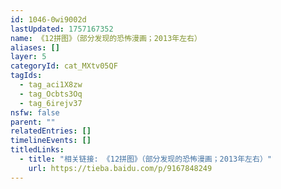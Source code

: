 ```yaml
---
id: 1046-0wi9002d
lastUpdated: 1757167352
name: 《12拼图》（部分发现的恐怖漫画；2013年左右）
aliases: []
layer: 5
categoryId: cat_MXtv05QF
tagIds:
  - tag_aci1X8zw
  - tag_Ocbts3Oq
  - tag_6irejv37
nsfw: false
parent: ""
relatedEntries: []
timelineEvents: []
titledLinks:
  - title: "相关链接: 《12拼图》（部分发现的恐怖漫画；2013年左右）"
    url: https://tieba.baidu.com/p/9167848249
---
```


